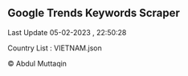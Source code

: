 

## Google Trends Keywords Scraper 
 
Last Update 05-02-2023 , 22:50:28

Country List :
VIETNAM.json



© Abdul Muttaqin 
